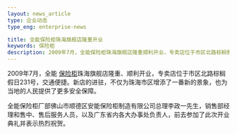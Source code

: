 ```yaml
---
layout: news_article
type: 企业动态
type_eng: enterprise-news

title: 全能保险柜珠海旗舰店隆重开业
keywords: 保险柜
description: 2009年7月，全能保险柜珠海旗舰店隆重顺利开业，专卖店位于市区北路棕榈假日231号，交通便捷。新店的进驻，为当地的人民提供了更多安全保障。
---
```

2009年7月，全能 [保险柜](http://www.qnn.com.cn/)珠海旗舰店隆重、顺利开业，专卖店位于市区北路棕榈假日231号，交通便捷。新店的进驻，不仅为珠海市区增添了一番新的景象，也为当地的人民提供了更多安全保障。

全能保险柜厂部佛山市顺德区安能保险柜制造有限公司总理李政一先生，销售部经理和售中、售后服务人员，以及广东省内各大办事处负责人，前去参加了此次开业典礼并表示热烈祝贺。
